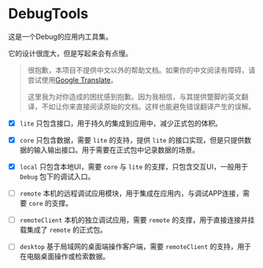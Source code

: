 # DebugTools
这是一个Debug的应用内工具集。

它的设计很庞大，但是写起来会有点慢。

> 很抱歉，本项目不提供中文以外的帮助文档。如果你的中文阅读有障碍，请尝试使用[Google Translate](https://translate.google.com/)。
> 
> 这里我为对你造成的困扰感到抱歉。因为我相信，与其提供蹩脚的英文翻译，不如让你来直接阅读原始的文档。这样也能避免错误翻译产生的误解。

- [X] `lite` 只包含接口，用于持久的集成到应用中，减少正式包的体积。
- [X] `core` 只包含数据，需要 `lite` 的支持，提供 `lite` 的接口实现，但是只提供数据的输入输出接口。用于需要在正式包中记录数据的场景。
- [X] `local` 只包含本地UI，需要 `core` 与 `lite` 的支撑，只包含交互UI，一般用于 `Debug` 包下的调试入口。
- [ ] `remote` 本机的远程调试应用模块，用于集成在应用内，与调试APP连接，需要 `core` 的支撑。
- [ ] `remoteClient` 本机的独立调试应用，需要 `remote` 的支撑，用于直接连接并挂载集成了 `remote` 的正式包。
- [ ] `desktop` 基于局域网的桌面端操作客户端，需要 `remoteClient` 的支持，用于在电脑桌面操作或检索数据。



